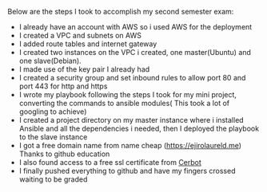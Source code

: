 Below are the steps I took to accomplish my second semester exam: 
- I already have an account with AWS so i used AWS for the deployment
- I created a VPC and subnets on AWS
- I added route tables and internet gateway
- I created two instances on the VPC i created, one master(Ubuntu) and one slave(Debian).
- I made use of the key pair I already had
- I created a security group and set inbound rules to allow port 80 and port 443 for http and https 
- I wrote my playbook following the steps I took for my mini project, converting the commands to ansible modules( This took a lot of googling to achieve)
- I created a project directory on  my master instance where i installed Ansible and all the dependencies i needed, then I deployed the playbook to the slave instance
- I got a free domain name from name cheap (https://ejirolaureld.me) Thanks to github education
- I also found access to a free ssl certificate from [Cerbot](https://certbot.eff.org/instructions?ws=apache&os=debiantestin) 
- I finally pushed everything to github and have my fingers crossed waiting to be graded
